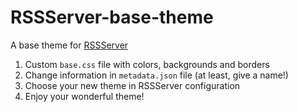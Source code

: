 RSSServer-base-theme
===================

A base theme for [RSSServer](https://rssserver.org)

1. Custom ```base.css``` file with colors, backgrounds and borders
2. Change information in ```metadata.json``` file (at least, give a name!)
3. Choose your new theme in RSSServer configuration
4. Enjoy your wonderful theme!

